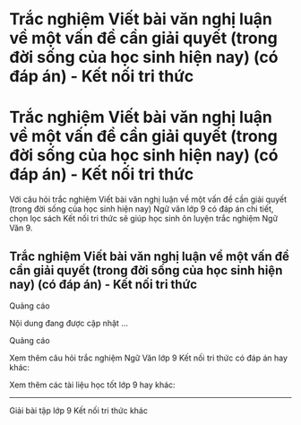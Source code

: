 # Trắc nghiệm Viết bài văn nghị luận về một vấn đề cần giải quyết (trong đời sống của học sinh hiện nay) (có đáp án) - Kết nối tri thức

# Trắc nghiệm Viết bài văn nghị luận về một vấn đề cần giải quyết (trong đời sống của học sinh hiện nay) (có đáp án) - Kết nối tri thức

Với câu hỏi trắc nghiệm Viết bài văn nghị luận về một vấn đề cần giải quyết (trong đời sống của học sinh hiện nay) Ngữ văn lớp 9 có đáp án chi tiết, chọn lọc sách Kết nối tri thức sẽ giúp học sinh ôn luyện trắc nghiệm Ngữ Văn 9.

## Trắc nghiệm Viết bài văn nghị luận về một vấn đề cần giải quyết (trong đời sống của học sinh hiện nay) (có đáp án) - Kết nối tri thức

Quảng cáo

Nội dung đang được cập nhật ...

Quảng cáo

Xem thêm câu hỏi trắc nghiệm Ngữ Văn lớp 9 Kết nối tri thức có đáp án hay khác:

Xem thêm các tài liệu học tốt lớp 9 hay khác:

* * *

Giải bài tập lớp 9 Kết nối tri thức khác
